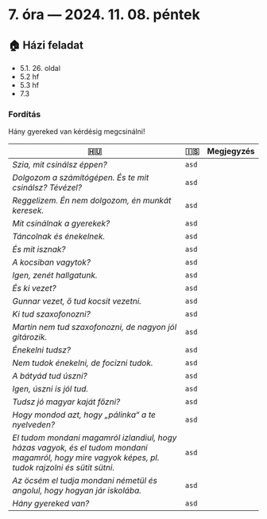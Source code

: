# 7. óra — 2024. 11. 08. péntek

## 🏠 Házi feladat

- 5.1. 26. oldal
- 5.2 hf
- 5.3 hf
- 7.3

### Fordítás

Hány gyereked van kérdésig megcsinálni!

| 🇭🇺                                                                                                                                                 | 🇮🇸    | Megjegyzés |
|----------------------------------------------------------------------------------------------------------------------------------------------------|-------|------------|
| _Szia, mit csinálsz éppen?_                                                                                                                        | `asd` |            |
| _Dolgozom a számítógépen. És te mit csinálsz? Tévézel?_                                                                                            | `asd` |            |
| _Reggelizem. Én nem dolgozom, én munkát keresek._                                                                                                  | `asd` |            |
| _Mit csinálnak a gyerekek?_                                                                                                                        | `asd` |            |
| _Táncolnak és énekelnek._                                                                                                                          | `asd` |            |
| _És mit isznak?_                                                                                                                                   | `asd` |            |
| _A kocsiban vagytok?_                                                                                                                              | `asd` |            |
| _Igen, zenét hallgatunk._                                                                                                                          | `asd` |            |
| _És ki vezet?_                                                                                                                                     | `asd` |            |
| _Gunnar vezet, ő tud kocsit vezetni._                                                                                                              | `asd` |            |
| _Ki tud szaxofonozni?_                                                                                                                             | `asd` |            |
| _Martin nem tud szaxofonozni, de nagyon jól gitározik._                                                                                            | `asd` |            |
| _Énekelni tudsz?_                                                                                                                                  | `asd` |            |
| _Nem tudok énekelni, de focizni tudok._                                                                                                            | `asd` |            |
| _A bátyád tud úszni?_                                                                                                                              | `asd` |            |
| _Igen, úszni is jól tud._                                                                                                                          | `asd` |            |
| _Tudsz jó magyar kaját főzni?_                                                                                                                     | `asd` |            |
| _Hogy mondod azt, hogy „pálinka“ a te nyelveden?_                                                                                                  | `asd` |            |
| _El tudom mondani magamról izlandiul, hogy házas vagyok, és el tudom mondani magamról, hogy mire vagyok képes, pl. tudok rajzolni és sütit sütni._ | `asd` |            |
| _Az öcsém el tudja mondani németül és angolul, hogy hogyan jár iskolába._                                                                          | `asd` |            |
| _Hány gyereked van?_                                                                                                                               | `asd` |            |
